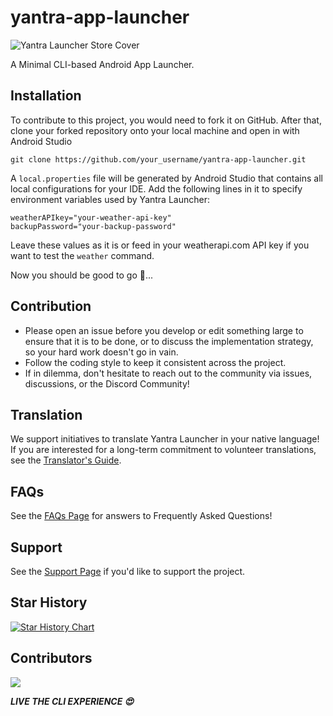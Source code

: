 # yantra-app-launcher

![Yantra Launcher Store Cover](https://github.com/coderGtm/yantra-app-launcher/assets/66418526/1e998174-5481-4b5d-96bb-3ebc7e4d857e)

A Minimal CLI-based Android App Launcher.

## Installation
To contribute to this project, you would need to fork it on GitHub. After that, clone your forked repository onto your local machine and open in with Android Studio
```
git clone https://github.com/your_username/yantra-app-launcher.git
```

A `local.properties` file will be generated by Android Studio that contains all local configurations for your IDE. Add the following lines in it to specify environment variables used by Yantra Launcher:
```
weatherAPIkey="your-weather-api-key"
backupPassword="your-backup-password"
```
Leave these values as it is or feed in your weatherapi.com API key if you want to test the `weather` command.

Now you should be good to go 🚀...

## Contribution
- Please open an issue before you develop or edit something large to ensure that it is to be done, or to discuss the implementation strategy, so your hard work doesn't go in vain.
- Follow the coding style to keep it consistent across the project.
- If in dilemma, don't hesitate to reach out to the community via issues, discussions, or the Discord Community!

## Translation
We support initiatives to translate Yantra Launcher in your native language! If you are interested for a long-term commitment to volunteer translations, see the [Translator's Guide](/Yantra_Launcher_Translators_Guide.pdf).

## FAQs
See the [FAQs Page](/faq.md) for answers to Frequently Asked Questions!

## Support
See the [Support Page](/support.md) if you'd like to support the project.

## Star History

<a href="https://star-history.com/#coderGtm/yantra-app-launcher&Date">
 <picture>
   <source media="(prefers-color-scheme: dark)" srcset="https://api.star-history.com/svg?repos=coderGtm/yantra-app-launcher&type=Date&theme=dark" />
   <source media="(prefers-color-scheme: light)" srcset="https://api.star-history.com/svg?repos=coderGtm/yantra-app-launcher&type=Date" />
   <img alt="Star History Chart" src="https://api.star-history.com/svg?repos=coderGtm/yantra-app-launcher&type=Date" />
 </picture>
</a>

## Contributors
<a href="https://github.com/coderGtm/yantra-app-launcher/graphs/contributors">
  <img src="https://contrib.rocks/image?repo=coderGtm/yantra-app-launcher" />
</a>



***LIVE THE CLI EXPERIENCE :heart_eyes:***
